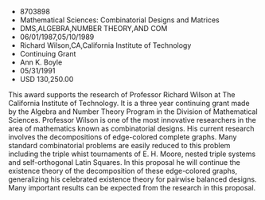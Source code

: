 
* 8703898
* Mathematical Sciences: Combinatorial Designs and Matrices
* DMS,ALGEBRA,NUMBER THEORY,AND COM
* 06/01/1987,05/10/1989
* Richard Wilson,CA,California Institute of Technology
* Continuing Grant
* Ann K. Boyle
* 05/31/1991
* USD 130,250.00

This award supports the research of Professor Richard Wilson at The California
Institute of Technology. It is a three year continuing grant made by the Algebra
and Number Theory Program in the Division of Mathematical Sciences. Professor
Wilson is one of the most innovative researchers in the area of mathematics
known as combinatorial designs. His current research involves the decompositions
of edge-colored complete graphs. Many standard combinatorial problems are easily
reduced to this problem including the triple whist tournaments of E. H. Moore,
nested triple systems and self-orthogonal Latin Squares. In this proposal he
will continue the existence theory of the decomposition of these edge-colored
graphs, generalizing his celebrated existence theory for pairwise balanced
designs. Many important results can be expected from the research in this
proposal.
